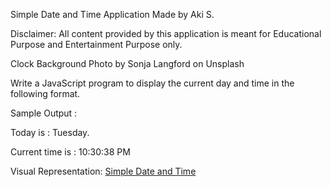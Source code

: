 Simple Date and Time Application
Made by Aki S.

Disclaimer:  All content provided by 
this application is meant for Educational Purpose and Entertainment
Purpose only.

Clock Background Photo by Sonja Langford on Unsplash

Write a JavaScript program to display the current day and time in the following format.

Sample Output : 
 
 Today is : Tuesday. 
  
 Current time is : 10:30:38 PM
 
 Visual Representation: [Simple Date and Time](https://akistacos.github.io/Simple-Date-and-Time-Application/ "Simple Date and Time Application")
